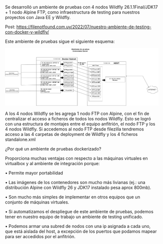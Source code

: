 Se desarrolló un ambiente de pruebas con 4 nodos Wildfly 26.1.1Final/JDK17 + 1 nodo Alpine FTP, como infraestructura de testing para nuestros proyectos con Java EE y Wildfly.


Post: https://filenotfound.com.uy/2022/07/nuestro-ambiente-de-testing-con-docker-y-wildfly/


Este ambiente de pruebas sigue el siguiente esquema:


![Diagrama de infraestructura](AmbientePruebas.png)


A los 4 nodos Wildfly se les agrega 1 nodo FTP con Alpine, con el fin de centralizar el acceso a ficheros de todos los nodos Wildfly.
Esto se logró con una estructura de montajes entre el equipo anfitrión, el nodo FTP y los 4 nodos Wildfly.
Si accedemos al nodo FTP desde filezilla tendremos acceso a las 4 carpetas de deployment de Wildfly y los 4 ficheros standalone.xml


¿Por qué un ambiente de pruebas dockerizado?


Proporciona muchas ventajas con respecto a las máquinas virtuales en virtualbox y al ambiente de integración porque:


•	Permite mayor portabilidad


•	Las imágenes de los contenedores son mucho más livianas (ej.: una distribución Alpine con Wildfly 26 y JDK17 instalado pesa aprox 800mb).


•	Son mucho más simples de implementar en otros equipos que un conjunto de máquinas virtuales.


•	Si automatizamos el despliegue de este ambiente de pruebas, podemos tener en nuestro equipo de trabajo un ambiente de testing unificado.


•	Podemos armar una subred de nodos con una ip asignada a cada uno, que está aislada del host, a excepción de los puertos que podamos mapear para ser accedidos por el anfitrión.


